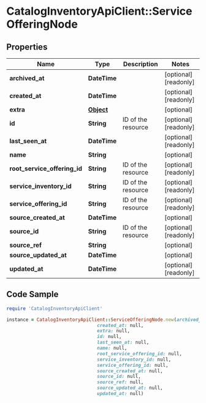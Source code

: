 # CatalogInventoryApiClient::ServiceOfferingNode

## Properties

Name | Type | Description | Notes
------------ | ------------- | ------------- | -------------
**archived_at** | **DateTime** |  | [optional] [readonly] 
**created_at** | **DateTime** |  | [optional] [readonly] 
**extra** | [**Object**](.md) |  | [optional] 
**id** | **String** | ID of the resource | [optional] [readonly] 
**last_seen_at** | **DateTime** |  | [optional] [readonly] 
**name** | **String** |  | [optional] 
**root_service_offering_id** | **String** | ID of the resource | [optional] [readonly] 
**service_inventory_id** | **String** | ID of the resource | [optional] [readonly] 
**service_offering_id** | **String** | ID of the resource | [optional] [readonly] 
**source_created_at** | **DateTime** |  | [optional] 
**source_id** | **String** | ID of the resource | [optional] [readonly] 
**source_ref** | **String** |  | [optional] 
**source_updated_at** | **DateTime** |  | [optional] 
**updated_at** | **DateTime** |  | [optional] [readonly] 

## Code Sample

```ruby
require 'CatalogInventoryApiClient'

instance = CatalogInventoryApiClient::ServiceOfferingNode.new(archived_at: null,
                                 created_at: null,
                                 extra: null,
                                 id: null,
                                 last_seen_at: null,
                                 name: null,
                                 root_service_offering_id: null,
                                 service_inventory_id: null,
                                 service_offering_id: null,
                                 source_created_at: null,
                                 source_id: null,
                                 source_ref: null,
                                 source_updated_at: null,
                                 updated_at: null)
```


